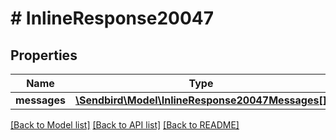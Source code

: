 # # InlineResponse20047

## Properties

Name | Type | Description | Notes
------------ | ------------- | ------------- | -------------
**messages** | [**\Sendbird\Model\InlineResponse20047Messages[]**](InlineResponse20047Messages.md) |  | [optional]

[[Back to Model list]](../../README.md#models) [[Back to API list]](../../README.md#endpoints) [[Back to README]](../../README.md)
